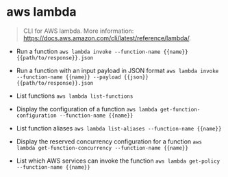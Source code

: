 # aws lambda
> CLI for AWS lambda.
> More information: <https://docs.aws.amazon.com/cli/latest/reference/lambda/>.

- Run a function
`aws lambda invoke --function-name {{name}} {{path/to/response}}.json`

- Run a function with an input payload in JSON format
`aws lambda invoke --function-name {{name}} --payload {{json}} {{path/to/response}}.json`

- List functions
`aws lambda list-functions`

- Display the configuration of a function
`aws lambda get-function-configuration --function-name {{name}}`

- List function aliases
`aws lambda list-aliases --function-name {{name}}`

- Display the reserved concurrency configuration for a function
`aws lambda get-function-concurrency --function-name {{name}}`

- List which AWS services can invoke the function
`aws lambda get-policy --function-name {{name}}`
